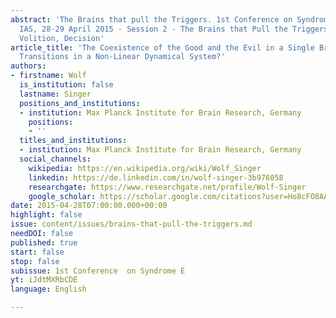 ```yaml
---
abstract: 'The Brains that pull the Triggers. 1st Conference on Syndrome E, Paris
  IAS, 28-29 April 2015 - Session 2 - The Brains that Pull the Triggers: Perception,
  Volition, Decision'
article_title: 'The Coexistence of the Good and the Evil in a Single Brain: Phase
  Transitions in a Non-Linear Dynamical System?'
authors:
- firstname: Wolf
  is_institution: false
  lastname: Singer
  positions_and_institutions:
  - institution: Max Planck Institute for Brain Research, Germany
    positions:
    - ''
  titles_and_institutions:
  - institution: Max Planck Institute for Brain Research, Germany
  social_channels:
    wikipedia: https://en.wikipedia.org/wiki/Wolf_Singer
    linkedin: https://de.linkedin.com/in/wolf-singer-3b976058
    researchgate: https://www.researchgate.net/profile/Wolf-Singer
    google_scholar: https://scholar.google.com/citations?user=Ho8cFO8AAAAJ&hl=en
date: 2015-04-28T07:00:00.000+00:00
highlight: false
issue: content/issues/brains-that-pull-the-triggers.md
needDOI: false
published: true
start: false
stop: false
subissue: 1st Conference  on Syndrome E
yt: iJdtMXRbCDE
language: English

---
```

<Youtube yt="iJdtMXRbCDE" caption="The Coexistence of the Good and the Evil in a Single Brain: Phase Transitions in a Non-Linear Dynamical System?" start="false" stop="false"></Youtube>